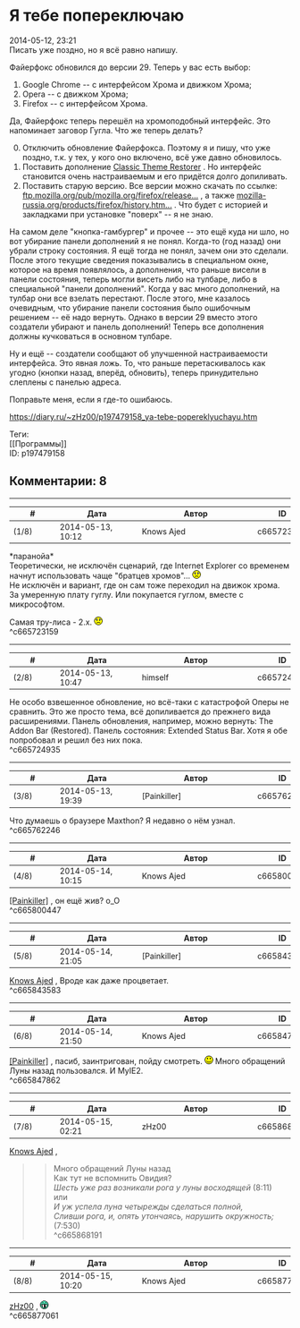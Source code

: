 Я тебе попереключаю
===================

  
2014-05-12, 23:21  
 Писать уже поздно, но я всё равно напишу.   
   
 Файерфокс обновился до версии 29. Теперь у вас есть выбор:   
   
 1) Google Chrome -- с интерфейсом Хрома и движком Хрома;   
 2) Opera -- с движком Хрома;   
 3) Firefox -- с интерфейсом Хрома.   
   
 Да, Файерфокс теперь перешёл на хромоподобный интерфейс. Это напоминает заговор Гугла. Что же теперь делать?   
   
 0) Отключить обновление Файерфокса. Поэтому я и пишу, что уже поздно, т.к. у тех, у кого оно включено, всё уже давно обновилось.   
 1) Поставить дополнение  [Classic Theme Restorer](https://addons.mozilla.org/ru/firefox/addon/classicthemerestorer/)  . Но интерфейс становится очень настраиваемым и его придётся долго допиливать.   
 2) Поставить старую версию. Все версии можно скачать по ссылке:  [ftp.mozilla.org/pub/mozilla.org/firefox/release...](http://ftp.mozilla.org/pub/mozilla.org/firefox/releases/28.0/win32/ru/)  , а также  [mozilla-russia.org/products/firefox/history.htm...](https://mozilla-russia.org/products/firefox/history.html)  . Что будет с историей и закладками при установке "поверх" -- я не знаю.   
   
 На самом деле "кнопка-гамбургер" и прочее -- это ещё куда ни шло, но вот убирание панели дополнений я не понял. Когда-то (год назад) они убрали строку состояния. Я ещё тогда не понял, зачем они это сделали. После этого текущие сведения показывались в специальном окне, которое на время появлялось, а дополнения, что раньше висели в панели состояния, теперь могли висеть либо на тулбаре, либо в специальной "панели дополнений". Когда у вас много дополнений, на тулбар они все взелать перестают. После этого, мне казалось очевидным, что убирание панели состояния было ошибочным решением -- её надо вернуть. Однако в версии 29 вместо этого создатели убирают и панель дополнений! Теперь все дополнения должны кучковаться в основном тулбаре.   
   
 Ну и ещё -- создатели сообщают об улучшенной настраиваемости интерфейса. Это явная ложь. То, что раньше перетаскивалось как угодно (кнопки назад, вперёд, обновить), теперь принудительно слеплены с панелью адреса.   
   
 Поправьте меня, если я где-то ошибаюсь.   
  
<https://diary.ru/~zHz00/p197479158_ya-tebe-popereklyuchayu.htm>  
  
Теги:  
[[Программы]]  
ID: p197479158  


Комментарии: 8
--------------

  


---



|         #         |              Дата              |                     Автор                     |           ID           |
| --- | --- | --- | --- |
| (1/8) | 2014-05-13, 10:12 | Knows Ajed | c665723159 |

  
 \*паранойа\*   
 Теоретически, не исключён сценарий, где Internet Explorer со временем начнут использовать чаще "братцев хромов"... ![:(](pics/1146.gif)   
 Не исключён и вариант, где он сам тоже переходил на движок хрома. За умеренную плату гуглу. Или покупается гуглом, вместе с микрософтом.   
   
 Самая тру-лиса - 2.х. ![:(](pics/1146.gif)   
 ^c665723159

---



|         #         |              Дата              |                     Автор                     |           ID           |
| --- | --- | --- | --- |
| (2/8) | 2014-05-13, 10:47 | himself | c665724935 |

  
 Не особо взвешенное обновление, но всё-таки с катастрофой Оперы не сравнить. Это же просто тема, всё допиливается до прежнего вида расширениями. Панель обновления, например, можно вернуть: The Addon Bar (Restored). Панель состояния: Extended Status Bar. Хотя я обе попробовал и решил без них пока.   
 ^c665724935

---



|         #         |              Дата              |                     Автор                     |           ID           |
| --- | --- | --- | --- |
| (3/8) | 2014-05-13, 19:39 | [Painkiller] | c665762246 |

  
 Что думаешь о браузере Maxthon? Я недавно о нём узнал.   
 ^c665762246

---



|         #         |              Дата              |                     Автор                     |           ID           |
| --- | --- | --- | --- |
| (4/8) | 2014-05-14, 10:15 | Knows Ajed | c665800447 |

  
  [[Painkiller]](http://Painkiller00.diary.ru "12 витаминов")  , он ещё жив? о\_О   
 ^c665800447

---



|         #         |              Дата              |                     Автор                     |           ID           |
| --- | --- | --- | --- |
| (5/8) | 2014-05-14, 21:05 | [Painkiller] | c665843583 |

  
  [Knows Ajed](http://Who-Knows-Ajed.diary.ru "Who Knows Ajed?")  , Вроде как даже процветает.   
 ^c665843583

---



|         #         |              Дата              |                     Автор                     |           ID           |
| --- | --- | --- | --- |
| (6/8) | 2014-05-14, 21:50 | Knows Ajed | c665847862 |

  
  [[Painkiller]](http://Painkiller00.diary.ru "12 витаминов")  , пасиб, заинтригован, пойду смотреть. ![:)](pics/3.gif) Много обращений Луны назад пользовался. И MyIE2.   
 ^c665847862

---



|         #         |              Дата              |                     Автор                     |           ID           |
| --- | --- | --- | --- |
| (7/8) | 2014-05-15, 02:21 | zHz00 | c665868191 |

  
  [Knows Ajed](http://Who-Knows-Ajed.diary.ru "Who Knows Ajed?")  ,   
 >>Много обращений Луны назад   
 Как тут не вспомнить Овидия?   
  *Шесть уже раз возникали рога у луны восходящей*  (8:11)   
 или   
  *И уж успела луна четырежды сделаться полной,   
 Сливши рога, и, опять утончаясь, нарушить окружность;*  (7:530)   
 ^c665868191

---



|         #         |              Дата              |                     Автор                     |           ID           |
| --- | --- | --- | --- |
| (8/8) | 2014-05-15, 10:20 | Knows Ajed | c665877061 |

  
  [zHz00](https://zHz00.diary.ru "Untitled")  , ![:gigi:](pics/1134.gif)   
 ^c665877061